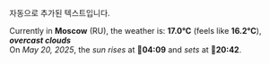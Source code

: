 
자동으로 추가된 텍스트입니다.

<!--START_SECTION:weather:moscow-->
Currently in **Moscow** (RU), the weather is: **17.0°C** (feels like **16.2°C**), ***overcast clouds***<br/>
On *May 20, 2025*, the *sun rises* at 🌅**04:09** and *sets* at 🌇**20:42**.
<!--END_SECTION:weather-->
